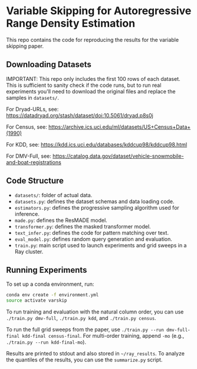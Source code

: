 # Variable Skipping for Autoregressive Range Density Estimation

This repo contains the code for reproducing the results for the variable
skipping paper.

## Downloading Datasets

IMPORTANT: This repo only includes the first 100 rows of each dataset. This is
sufficient to sanity check if the code runs, but to run real experiments you'll need
to download the original files and replace the samples in `datasets/`.

For Dryad-URLs, see: https://datadryad.org/stash/dataset/doi:10.5061/dryad.p8s0j

For Census, see: https://archive.ics.uci.edu/ml/datasets/US+Census+Data+(1990)

For KDD, see: https://kdd.ics.uci.edu/databases/kddcup98/kddcup98.html

For DMV-Full, see: https://catalog.data.gov/dataset/vehicle-snowmobile-and-boat-registrations

## Code Structure

- `datasets/`: folder of actual data.
- `datasets.py`: defines the dataset schemas and data loading code.
- `estimators.py`: defines the progressive sampling algorithm used for inference.
- `made.py`: defines the ResMADE model.
- `transformer.py`: defines the masked transformer model.
- `text_infer.py`: defines the code for pattern matching over text.
- `eval_model.py`: defines random query generation and evaluation.
- `train.py`: main script used to launch experiments and grid sweeps in a Ray cluster.

## Running Experiments

To set up a conda environment, run:

```bash
conda env create -f environment.yml
source activate varskip
```

To run training and evaluation with the natural column order, you can use
`./train.py dmv-full`, `./train.py kdd`, and `./train.py census`.

To run the full grid sweeps from the paper, use `./train.py --run dmv-full-final kdd-final census-final`.
For multi-order training, append `-mo` (e.g., `./train.py --run kdd-final-mo`).

Results are printed to stdout and also stored in `~/ray_results`. To analyze the quantiles of the results,
you can use the `summarize.py` script.
